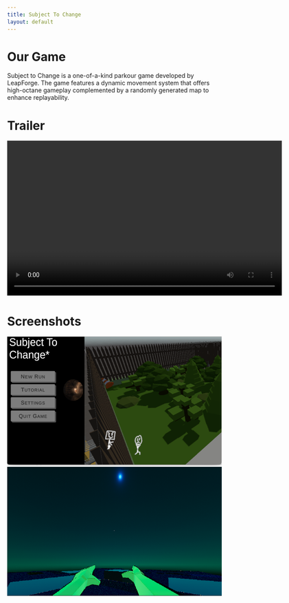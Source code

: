 ```yaml
---
title: Subject To Change
layout: default
---
```


# Our Game

Subject to Change is a one-of-a-kind parkour game developed by LeapForge. The game features a dynamic movement system that offers high-octane gameplay complemented by a randomly generated map to enhance replayability.

# Trailer

<video width="640" height="360" controls>
  <source src="img/StCtrailer.mp4" type="video/mp4">
</video>

# Screenshots

<img src="img/StCMenu.png" width="500" height="300">

<img src="img/StC-img.png" width="500" height="300">
